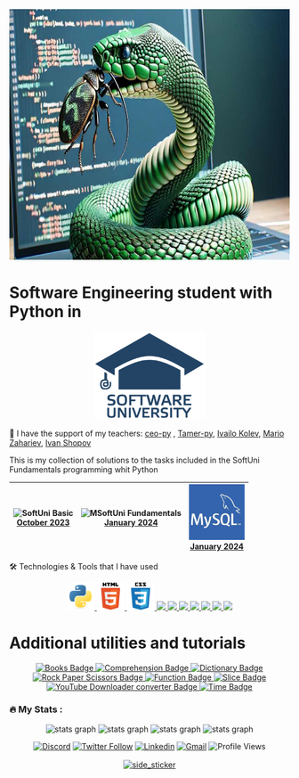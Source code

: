 <div id="badges" align="center">
<img src="https://github.com/Nenogzar/LearningPython/blob/main/python1.jpg" alt="Nenogzar_Python" height="450"  >
</div>

# Software Engineering student with Python in

<div id="badges" align="center">
<a href="https://softuni.bg/" target="_blank" rel="noopener noreferrer">
  <img src="https://github.com/Nenogzar/Academy_SoftUni/blob/main/fundamentals_python/13_HTML%20%26%20CSS%20Basics/03.%20HTML%20and%20CSS%20Basics/02_SoftUni_Logo/image/SoftUni-logo.png" width="200" onclick="window.location.href='https://softuni.bg/';"/>
</a>
</div> 



👯 I have the support of my teachers:  [ceo-py](https://github.com/ceo-py/softuni) , [Tamer-py](https://github.com/kumchovylcho),  [Ivailo Kolev](https://github.com/ivaylokenov), [Mario Zahariev](https://github.com/zahariev-webbersof), [Ivan Shopov](https://github.com/IvanShopov)


This is my collection of solutions to the tasks included in the SoftUni Fundamentals programming whit Python

|<img src="https://about.softuni.bg/Content/images/home-page/software-university-logo.svg" alt="SoftUni Basic" width="100" height="100"> </br> [October 2023](https://github.com/Nenogzar/Academy_SoftUni/tree/main/basics_programming)|<img src="https://about.softuni.bg/Content/images/home-page/foundation-logo.svg" alt="MSoftUni Fundamentals" width="100" height="100"></br>[January 2024](https://github.com/Nenogzar/Academy_SoftUni/tree/main/fundamentals_python)| <img src="https://github.com/Nenogzar/Softuni_MySQL/blob/main/mysql.jpg" alt="MySQL January" width="100" height="100"> </br> [January 2024](https://github.com/Nenogzar/Softuni_MySQL) |
|---|---|---|

🛠️ Technologies & Tools that I have used
<p id="badges" align="center">
  <a href="https://www.python.org/">
    <img src="https://raw.githubusercontent.com/devicons/devicon/master/icons/python/python-original.svg" width="50"/>
  </a>
    <a href="https://www.w3.org/">
    <img src="https://raw.githubusercontent.com/devicons/devicon/master/icons/html5/html5-original-wordmark.svg" width="50"/>
  </a>
    <a href="https://www.w3schools.com/">
    <img src="https://raw.githubusercontent.com/devicons/devicon/master/icons/css3/css3-original-wordmark.svg" width="50"/>
   </a>
    <a href="https://www.jetbrains.com/pycharm/">
    <img src="https://upload.wikimedia.org/wikipedia/commons/thumb/1/1d/PyCharm_Icon.svg/2048px-PyCharm_Icon.svg.png" width="50"/>
   </a>
   <a href="https://www.postman.com/">
    <img src="https://www.svgrepo.com/show/354202/postman-icon.svg" width="50"/>
   </a>
   <a href="https://morioh.com/">
    <img src="https://avatars.githubusercontent.com/u/58966500?s=200&v=4" width="50"/>
   </a>
   <a href="https://www.microsoft.com/">
    <img src="https://upload.wikimedia.org/wikipedia/commons/thumb/0/0c/Microsoft_Office_logo_%282013%E2%80%932019%29.svg/1728px-Microsoft_Office_logo_%282013%E2%80%932019%29.svg.png" width="40"/>
   </a>
   <a href="https://www.php.net/">
    <img src="https://upload.wikimedia.org/wikipedia/commons/thumb/2/27/PHP-logo.svg/1280px-PHP-logo.svg.png" width="60"/>
   </a>
   <a href="https://www.codecademy.com/">
    <img src="https://iconape.com/wp-content/files/fi/343970/svg/343970.svg" width="50"/>
   </a>
   <a href="https://www.apachefriends.org/">
    <img src="https://www.apachefriends.org/images/xampp-logo-ac950edf.svg" width="50"/>
   </a>

   
   </br>
   
# Additional utilities and tutorials

<p id="badges" align="center">
  <a href="https://github.com/Nenogzar/LearningPython/tree/main/Book">
    <img src="https://img.shields.io/badge/Books-%23092E20.svg?style=for-the-badge&logo=Books&logoColor=white" alt="Books Badge"/>
  </a>
  
  <a href="https://github.com/Nenogzar/LearningPython/tree/main/HELP/Comprehension">
    <img src="https://img.shields.io/badge/Comprehension-3670A0?style=for-the-badge&logo=Comprehension&logoColor=ffdd54" alt="Comprehension Badge"/>
  </a>
  
  <a href="https://github.com/Nenogzar/LearningPython/tree/main/HELP/Dictionary">
    <img src="https://img.shields.io/badge/Dictionary-%23323330.svg?style=for-the-badge&logo=Dictionary&logoColor=%23F7DF1E" alt="Dictionary Badge"/>
  </a>
  
  <a href="https://github.com/Nenogzar/RockPaperScissorsByNenogzar">
    <img src="https://img.shields.io/badge/Rock Paper Scissors-268BEE?style=for-the-badge&logo=Rock Paper Scissors&logoColor=white" alt="Rock Paper Scissors Badge"/>
  </a>
  
  <a href="https://github.com/Nenogzar/LearningPython/tree/main/HELP/Function">
    <img src="https://img.shields.io/badge/Function-%23121011.svg?style=for-the-badge&logo=Function&logoColor=white" alt="Function Badge"/>
  </a>
  
   <a href="https://github.com/Nenogzar/LearningPython/tree/main/HELP/slice">
    <img src="https://img.shields.io/badge/Slice-FCC624?style=for-the-badge&logo=Slice&logoColor=black" alt="Slice Badge"/>
  </a>
  
  <a href="https://github.com/Nenogzar/LearningPython/tree/main/HELP/Other/youtube-downloader-converter">
    <img src="https://img.shields.io/badge/YouTube Downloader converter-red?style=for-the-badge&logo=youtube&logoColor=white" alt="YouTube Downloader converter Badge"/>
  </a>
  
  <a href="https://github.com/Nenogzar/LearningPython/tree/main/HELP/Other/time">
    <img src="https://img.shields.io/badge/Time-blue?style=for-the-badge&logo=Time&logoColor=white" alt="Time Badge"/>
  </a>
  
### :fire: My Stats :
<div align="center">
  <img src="https://github-readme-stats.vercel.app/api/top-langs/?username=nenogzar&theme=gruvbox&margin-w=10&margin-h=15&column=8" height="150" alt="stats graph"  />
  <img src="https://github-readme-stats2-olive.vercel.app/api?username=Nenogzar&theme=gruvbox&margin-w=10&margin-h=15&column=8" height="150" alt="stats graph"  />
  <img src="http://github-readme-streak-stats.herokuapp.com?user=Nenogzar&&theme=gruvbox&margin-w=10&margin-h=15&column=8" height="150" alt="stats graph"  />
  <img src="https://github-profile-trophy.vercel.app/?username=nenogzar&&theme=gruvbox&margin-w=10&margin-h=15&column=8" height="200" alt="stats graph"  />


  
[![Discord](https://img.shields.io/badge/Discord-nenogzar-blue?logo=discord)](https://discordapp.com/users/nenogzar)
[![Twitter Follow](https://img.shields.io/twitter/follow/NaidenovST?style=social)](https://twitter.com/NaidenovST)
[![Linkedin](https://img.shields.io/badge/-LinkedIn-blue?style=flat&logo=Linkedin&logoColor=white)](https://www.linkedin.com/in/stoyan-naidenov-22347541/)
[![Gmail](https://img.shields.io/badge/-Gmail-c14438?style=flat&logo=Gmail&logoColor=white)](mailto:stoyan.naidenov@gmail.com)
![Profile Views](https://komarev.com/ghpvc/?username=nenogzar&color=green)



<a href="https://www.dunemovie.com/" target="_blank" rel="noopener noreferrer">
  <img align="center" width=450 height=110px alt="side_sticker" src="https://media.giphy.com/media/ntUWJeNoaYCwOeg22l/giphy.gif" onclick="window.location.href='https://www.dunemovie.com/';"/>
</a>

</p>

<!--
**Nenogzar/Nenogzar** is a ✨ _special_ ✨ repository because its `README.md` (this file) appears on your GitHub profile.

Here are some ideas to get you started:

- 🔭 I’m currently working on ...
- 🌱 I’m currently learning ...
- 👯 I’m looking to collaborate on ...
- 🤔 I’m looking for help with ...
- 💬 Ask me about ...
- 📫 How to reach me: ...
- 😄 Pronouns: ...
- ⚡ Fun fact: ...
-->
